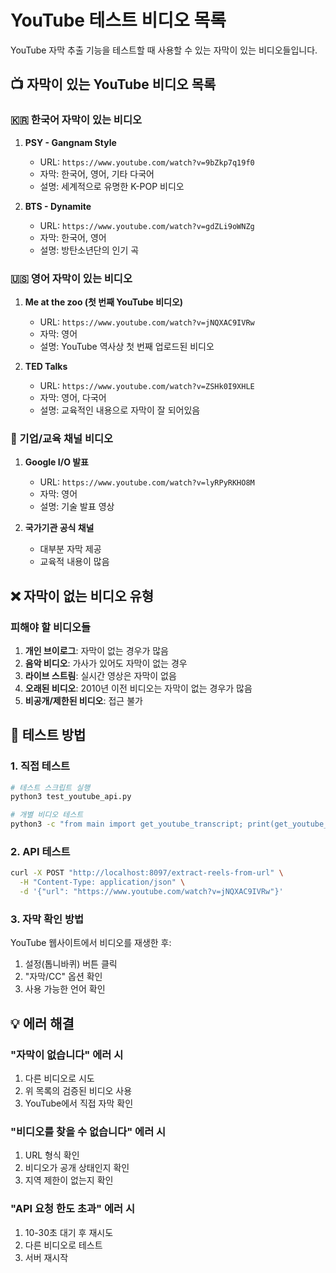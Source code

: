 # YouTube 테스트 비디오 목록

YouTube 자막 추출 기능을 테스트할 때 사용할 수 있는 자막이 있는 비디오들입니다.

## 📺 자막이 있는 YouTube 비디오 목록

### 🇰🇷 한국어 자막이 있는 비디오
1. **PSY - Gangnam Style**
   - URL: `https://www.youtube.com/watch?v=9bZkp7q19f0`
   - 자막: 한국어, 영어, 기타 다국어
   - 설명: 세계적으로 유명한 K-POP 비디오

2. **BTS - Dynamite**
   - URL: `https://www.youtube.com/watch?v=gdZLi9oWNZg`
   - 자막: 한국어, 영어
   - 설명: 방탄소년단의 인기 곡

### 🇺🇸 영어 자막이 있는 비디오
1. **Me at the zoo (첫 번째 YouTube 비디오)**
   - URL: `https://www.youtube.com/watch?v=jNQXAC9IVRw`
   - 자막: 영어
   - 설명: YouTube 역사상 첫 번째 업로드된 비디오

2. **TED Talks**
   - URL: `https://www.youtube.com/watch?v=ZSHk0I9XHLE`
   - 자막: 영어, 다국어
   - 설명: 교육적인 내용으로 자막이 잘 되어있음

### 🏢 기업/교육 채널 비디오
1. **Google I/O 발표**
   - URL: `https://www.youtube.com/watch?v=lyRPyRKHO8M`
   - 자막: 영어
   - 설명: 기술 발표 영상

2. **국가기관 공식 채널**
   - 대부분 자막 제공
   - 교육적 내용이 많음

## ❌ 자막이 없는 비디오 유형

### 피해야 할 비디오들
1. **개인 브이로그**: 자막이 없는 경우가 많음
2. **음악 비디오**: 가사가 있어도 자막이 없는 경우
3. **라이브 스트림**: 실시간 영상은 자막이 없음
4. **오래된 비디오**: 2010년 이전 비디오는 자막이 없는 경우가 많음
5. **비공개/제한된 비디오**: 접근 불가

## 🧪 테스트 방법

### 1. 직접 테스트
```bash
# 테스트 스크립트 실행
python3 test_youtube_api.py

# 개별 비디오 테스트
python3 -c "from main import get_youtube_transcript; print(get_youtube_transcript('jNQXAC9IVRw')[:200])"
```

### 2. API 테스트
```bash
curl -X POST "http://localhost:8097/extract-reels-from-url" \
  -H "Content-Type: application/json" \
  -d '{"url": "https://www.youtube.com/watch?v=jNQXAC9IVRw"}'
```

### 3. 자막 확인 방법
YouTube 웹사이트에서 비디오를 재생한 후:
1. 설정(톱니바퀴) 버튼 클릭
2. "자막/CC" 옵션 확인
3. 사용 가능한 언어 확인

## 💡 에러 해결

### "자막이 없습니다" 에러 시
1. 다른 비디오로 시도
2. 위 목록의 검증된 비디오 사용
3. YouTube에서 직접 자막 확인

### "비디오를 찾을 수 없습니다" 에러 시
1. URL 형식 확인
2. 비디오가 공개 상태인지 확인
3. 지역 제한이 없는지 확인

### "API 요청 한도 초과" 에러 시
1. 10-30초 대기 후 재시도
2. 다른 비디오로 테스트
3. 서버 재시작